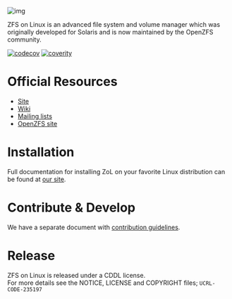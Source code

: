 ![img](http://zfsonlinux.org/images/zfs-linux.png)

ZFS on Linux is an advanced file system and volume manager which was originally
developed for Solaris and is now maintained by the OpenZFS community.

[![codecov](https://codecov.io/gh/zfsonlinux/zfs/branch/master/graph/badge.svg)](https://codecov.io/gh/zfsonlinux/zfs)
[![coverity](https://scan.coverity.com/projects/1973/badge.svg)](https://scan.coverity.com/projects/zfsonlinux-zfs)

# Official Resources

  * [Site](http://zfsonlinux.org)
  * [Wiki](https://github.com/zfsonlinux/zfs/wiki)
  * [Mailing lists](https://github.com/zfsonlinux/zfs/wiki/Mailing-Lists)
  * [OpenZFS site](http://open-zfs.org/)

# Installation

Full documentation for installing ZoL on your favorite Linux distribution can
be found at [our site](http://zfsonlinux.org/).

# Contribute & Develop

We have a separate document with [contribution guidelines](./.github/CONTRIBUTING.md).

# Release

ZFS on Linux is released under a CDDL license.  
For more details see the NOTICE, LICENSE and COPYRIGHT files; `UCRL-CODE-235197`
